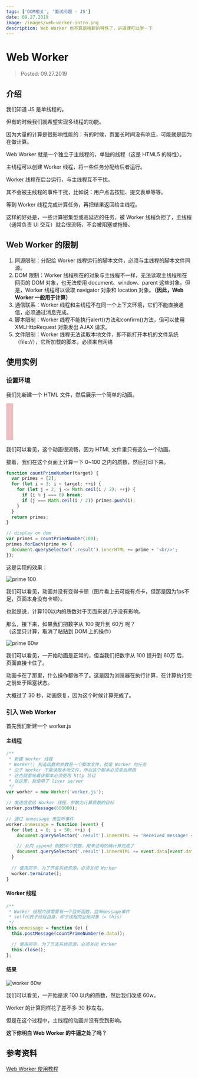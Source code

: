```yaml
---
tags: ['DOM相关', '面试问题 - JS']
date: 09.27.2019
image: /images/web-worker-intro.png
description: Web Worker 也不算是啥新的特性了，讲道理可以学一下
---
```


# Web Worker

> Posted: 09.27.2019

<Tag />

## 介绍

我们知道 JS 是单线程的。

但有的时候我们就希望实现多线程的功能。

因为大量的计算是很影响性能的：有的时候，页面长时间没有响应，可能就是因为在做计算。

Web Worker 就是一个独立于主线程的，单独的线程（这是 HTML5 的特性）。

主线程可以创建 Worker 线程，将一些任务分配给后者运行。

Worker 线程在后台运行，与主线程互不干扰。

其不会被主线程的事件干扰，比如说：用户点击按钮、提交表单等等。

等到 Worker 线程完成计算任务，再把结果返回给主线程。

这样的好处是，一些计算密集型或高延迟的任务，被 Worker 线程负担了，主线程（通常负责 UI 交互）就会很流畅，不会被阻塞或拖慢。

## Web Worker 的限制

1. 同源限制：分配给 Worker 线程运行的脚本文件，必须与主线程的脚本文件同源。
2. DOM 限制：Worker 线程所在的对象与主线程不一样，无法读取主线程所在网页的 DOM 对象，也无法使用 document、window、parent 这些对象。但是，Worker 线程可以读取 navigator 对象和 location 对象。<span v-red>**（因此，Web Worker 一般用于计算）**</span>
3. 通信联系：Worker 线程和主线程不在同一个上下文环境，它们不能直接通信，必须通过消息完成。
4. 脚本限制：Worker 线程不能执行alert()方法和confirm()方法，但可以使用 XMLHttpRequest 对象发出 AJAX 请求。
5. 文件限制：Worker 线程无法读取本地文件，即不能打开本机的文件系统（file://），它所加载的脚本，必须来自网络

## 使用实例

### 设置环境

我们先新建一个 HTML 文件，然后展示一个简单的动画。

<div class="anim-container"></div>
<style>
@keyframes flashAndGrow {
  0% {
    width: 0px;
    background: pink;
  }
  50% {
    width: 200px;
    background: mediumseagreen;
  }
  100% {
    width: 0px;
    background: pink;
  }
}
.anim-container {
  width: 0px;
  height: 100px;
  animation: flashAndGrow 2s ease-in-out infinite;
}
</style>

我们可以看见，这个动画很流畅，因为 HTML 文件里只有这么一个动画。

接着，我们在这个页面上计算一下 0~100 之内的质数，然后打印下来。

```javascript
function countPrimeNumber(target) {
  var primes = [2];
  for (let i = 3; i < target; ++i) {
    for (let j = 2; j <= Math.ceil(i / 2); ++j) {
      if (i % j === 0) break;
      if (j === Math.ceil(i / 2)) primes.push(i);
    }
  }
  return primes;
}

// display on dom
var primes = countPrimeNumber(100);
primes.forEach(prime => {
  document.querySelector('.result').innerHTML += prime + '<br/>';
});
```

这是实现的效果：

![prime 100](/images/prime-100.gif)

我们可以看见，动画并没有变得卡顿（图片看上去可能有点卡，但那是因为fps不足，页面本身没有卡顿）。

也就是说，计算100以内的质数对于页面来说几乎没有影响。

那么，接下来，如果我们把数字从 100 提升到 60万 呢？  
（这里只计算，取消了粘贴到 DOM 上的操作）

![prime 60w](/images/prime-60w.gif)

我们可以看见，一开始动画是正常的，但当我们把数字从 100 提升到 60万 后，页面直接卡住了。

动画卡在了那里，什么操作都做不了。这是因为浏览器在执行计算，在计算执行完之前处于阻塞状态。

大概过了 30 秒，动画恢复，因为这个时候计算完成了。

### 引入 Web Worker

首先我们新建一个 worker.js

#### 主线程

```javascript
/**
 * 新建 Worker 线程
 * Worker() 构造函数的参数是一个脚本文件，就是 Worker 的任务
 * 由于 Worker 不能读取本地文件，所以这个脚本必须来自网络
 * 这也就意味着该脚本必须使用 http 协议
 * 在这里，我使用了 liver server
 */
var worker = new Worker('worker.js');

// 发送信息给 Worker 线程，参数为计算质数的目标
worker.postMessage(600000);

// 通过 onmessage 来监听事件
worker.onmessage = function (event) {
  for (let i = 0; i < 50; ++i) {
    document.querySelector('.result').innerHTML += 'Received message! <br/>';

    // 反向 append 倒数50个质数，用来证明的确计算完成了
    document.querySelector('.result').innerHTML += event.data[event.data.length - i - 1] + '<br/>';
  }
  
  // 使用完毕，为了节省系统资源，必须关闭 Worker
  worker.terminate();
}
```

#### Worker 线程

```javascript
/**
 * Worker 线程内部需要有一个监听函数，监听message事件
 * self代表子线程自身，即子线程的全局对象（= this）
 */
this.onmessage = function (e) {
  this.postMessage(countPrimeNumber(e.data));

  // 使用完毕，为了节省系统资源，必须关闭 Worker
  this.close();
};
```

#### 结果

![worker 60w](/images/worker-60w.gif)

我们可以看见，一开始是求 100 以内的质数，然后我们改成 60w。

Worker 的计算同样花了差不多 30 秒左右。

但是在这个过程中，主线程的动画并没有受到影响。

<span v-red>**这下你明白 Web Worker 的牛逼之处了吗？**</span>

## 参考资料

[Web Worker 使用教程](http://www.ruanyifeng.com/blog/2018/07/web-worker.html)

<Chirpy />